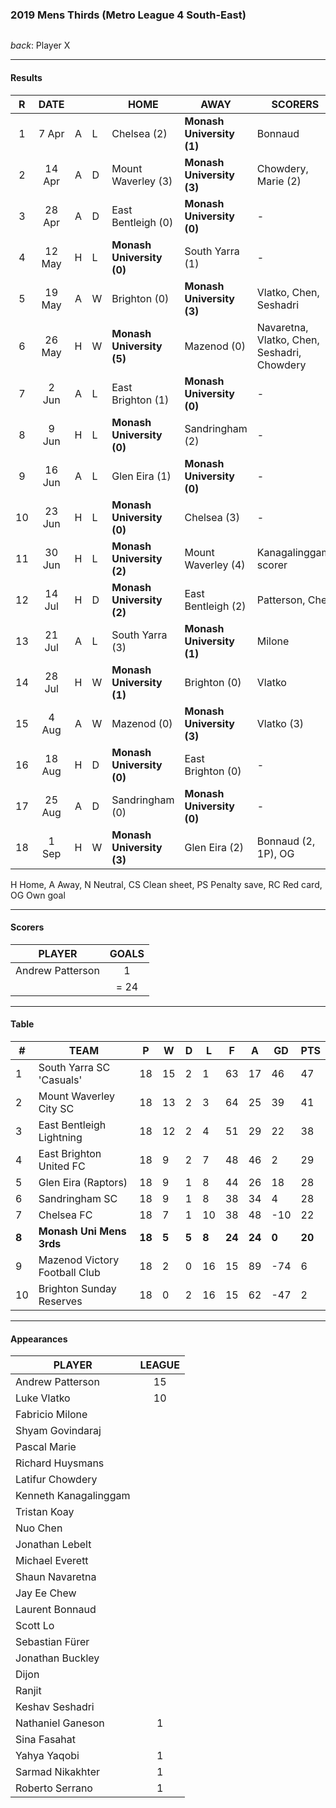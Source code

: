 ### 2019 Mens Thirds (Metro League 4 South-East)

![]()

_back_: Player X

------------------------

#### Results 

| R | DATE |  |    | HOME | AWAY | SCORERS | OTHER |
|:---:|:---:|:---:|:---| --- | --- | --- | --- |
| 1 | 7 Apr | A  | L | Chelsea (2)                | **Monash University (1)** | Bonnaud |  |
| 2 | 14 Apr |A  | D |  Mount Waverley (3)        |  **Monash University (3)** | Chowdery, Marie (2) |  |
| 3 | 28 Apr | A | D |  East Bentleigh (0)        | **Monash University (0)**  | -  | Fasahat (CS)  |
| 4 | 12 May |H  | L |  **Monash University (0)** | South Yarra (1)            | - |  |
| 5 | 19 May | A | W | Brighton (0)               |  **Monash University (3)** | Vlatko, Chen, Seshadri | Fasahat (CS)  |
| 6 | 26 May | H | W |  **Monash University (5)** | Mazenod (0)                | Navaretna, Vlatko, Chen, Seshadri, Chowdery|  CS  |
| 7 | 2 Jun | A | L  |  East Brighton (1)         | **Monash University (0)**  | - |  |
| 8 | 9 Jun | H | L  |  **Monash University (0)** | Sandringham (2)            | - |  |
| 9 | 16 Jun | A | L | Glen Eira (1)              |  **Monash University (0)** | - |  |
| 10 | 23 Jun |H |L  | **Monash University (0)**  | Chelsea (3)                | -  |  |
| 11 | 30 Jun  |H |L |  **Monash University (2)** | Mount Waverley (4)         | Kanagalinggam, scorer  |  |
| 12 | 14 Jul  |H |D |  **Monash University (2)** | East Bentleigh (2)         | Patterson, Chen  |  |
| 13 | 21 Jul |A |L  | South Yarra (3)            | **Monash University (1)**  | Milone  |  |
| 14 | 28 Jul |H |W  |  **Monash University (1)** | Brighton (0)               | Vlatko | CS  |
| 15 | 4 Aug  |A |W  |  Mazenod (0)               | **Monash University (3)**  | Vlatko (3)   | CS  |
| 16 | 18 Aug |H |D  |  **Monash University (0)** | East Brighton (0)          | -  | Ganeson (CS)  |
| 17 | 25 Aug |A |D  |  Sandringham (0)             |  **Monash University (0)** | -  | Fasahat (PS)  |
| 18 | 1 Sep  |H |W  |   **Monash University (3)** | Glen Eira (2)             | Bonnaud (2, 1P), OG  |  |

H Home, A Away, N Neutral, CS Clean sheet, PS Penalty save, RC Red card, OG Own goal 

------------------------

#### Scorers

| PLAYER                   | GOALS |
| ------------------------ |:-----:|
| Andrew Patterson        |   1   |
|                          | = 24 |

------------------------

#### Table

| #   | TEAM                          | P  | W  | D | L  | F  | A  | GD  | PTS |
|-----|-------------------------------|----|----|---|----|----|----|-----|-----|
| 1   | South Yarra SC 'Casuals'      | 18 | 15 | 2 | 1  | 63 | 17 | 46  | 47  |
| 2   | Mount Waverley City SC        | 18 | 13 | 2 | 3  | 64 | 25 | 39  | 41  |
| 3   | East Bentleigh Lightning      | 18 | 12 | 2 | 4  | 51 | 29 | 22  | 38  |
| 4   | East Brighton United FC       | 18 | 9  | 2 | 7  | 48 | 46 | 2   | 29  |
| 5   | Glen Eira (Raptors)           | 18 | 9  | 1 | 8  | 44 | 26 | 18  | 28  |
| 6   | Sandringham SC                | 18 | 9  | 1 | 8  | 38 | 34 | 4   | 28  |
| 7   | Chelsea FC                    | 18 | 7  | 1 | 10 | 38 | 48 | -10 | 22  |
| **8**| **Monash Uni Mens 3rds**     | **18** | **5**  | **5** | **8**  | **24** | **24** | **0**   | **20**  |
| 9   | Mazenod Victory Football Club | 18 | 2  | 0 | 16 | 15 | 89 | -74 | 6   |
| 10  | Brighton Sunday Reserves      | 18 | 0  | 2 | 16 | 15 | 62 | -47 | 2   |

------------------------

#### Appearances

| PLAYER                | LEAGUE |
| --------------------- |:-----:|
| Andrew Patterson       |  15   |
| Luke Vlatko            |  10   |
| Fabricio Milone         |     |
| Shyam Govindaraj         |     |
| Pascal Marie         |     |
| Richard Huysmans         |     |
| Latifur Chowdery         |     |
| Kenneth Kanagalinggam         |     |
| Tristan Koay         |     |
| Nuo Chen         |     |
| Jonathan Lebelt         |     |
| Michael Everett         |     |
| Shaun Navaretna         |     |
| Jay Ee Chew         |     |
| Laurent Bonnaud         |     |
| Scott Lo         |     |
| Sebastian Fürer         |     |
| Jonathan Buckley         |     |
| Dijon         |     |
| Ranjit         |     |
| Keshav Seshadri         |     |
| Nathaniel Ganeson         |  1   |
| Sina Fasahat         |     |
| Yahya Yaqobi         |   1  |
| Sarmad Nikakhter         |  1   |
| Roberto Serrano         |  1   |
